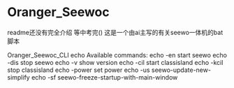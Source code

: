 # Oranger_Seewoc
readme还没有完全介绍 等中考完()
这是一个由ai主写的有关seewo一体机的bat脚本

Oranger_Seewoc_CLI
echo Available commands: 
echo   -en       start seewo
echo   -dis      stop seewo
echo   -v        show version
echo   -cil      start classisland
echo   -kcil     stop classisland
echo   -power    set power
echo   -us       seewo-update-new-simplify
echo   -sf       seewo-freeze-startup-with-main-window
